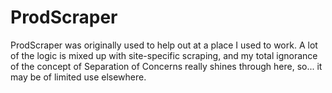 # ProdScraper

ProdScraper was originally used to help out at a place I used to work. A lot of the logic is mixed up with site-specific scraping, and my total ignorance of the concept of Separation of Concerns really shines through here, so... it may be of limited use elsewhere.
